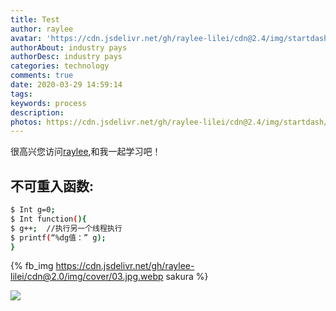 ```yaml
---
title: Test
author: raylee
avatar: 'https://cdn.jsdelivr.net/gh/raylee-lilei/cdn@2.4/img/startdash/beer.png'
authorAbout: industry pays
authorDesc: industry pays
categories: technology
comments: true
date: 2020-03-29 14:59:14
tags:
keywords: process
description:
photos: https://cdn.jsdelivr.net/gh/raylee-lilei/cdn@2.4/img/startdash/beer.png
---
```


很高兴您访问[raylee](https://raylee-lilei.github.io/),和我一起学习吧！

## 不可重入函数:

``` bash
$ Int g=0;
$ Int function(){
$ g++;  //执行另一个线程执行           
$ printf(“%dg值：” g);
}  
```

{% fb_img https://cdn.jsdelivr.net/gh/raylee-lilei/cdn@2.0/img/cover/03.jpg.webp sakura %}

![](https://cdn.jsdelivr.net/gh/raylee-lilei/cdn@2.0/img/cover/03.jpg.webp)